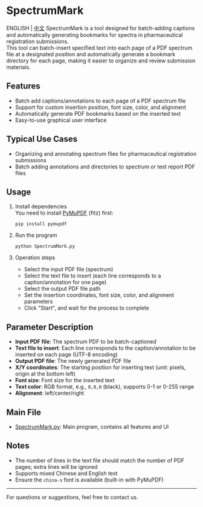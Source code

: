 # SpectrumMark
ENGLISH | [中文](https://github.com/gaisuwen/SpectrumMark/blob/main/README_CN.md) 
SpectrumMark is a tool designed for batch-adding captions and automatically generating bookmarks for spectra in pharmaceutical registration submissions.  
This tool can batch-insert specified text into each page of a PDF spectrum file at a designated position and automatically generate a bookmark directory for each page, making it easier to organize and review submission materials.

## Features

- Batch add captions/annotations to each page of a PDF spectrum file
- Support for custom insertion position, font size, color, and alignment
- Automatically generate PDF bookmarks based on the inserted text
- Easy-to-use graphical user interface

## Typical Use Cases

- Organizing and annotating spectrum files for pharmaceutical registration submissions
- Batch adding annotations and directories to spectrum or test report PDF files

## Usage

1. Install dependencies  
   You need to install [PyMuPDF](https://pymupdf.readthedocs.io/) (fitz) first:
   ```
   pip install pymupdf
   ```

2. Run the program  
   ```
   python SpectrumMark.py
   ```

3. Operation steps  
   - Select the input PDF file (spectrum)
   - Select the text file to insert (each line corresponds to a caption/annotation for one page)
   - Select the output PDF file path
   - Set the insertion coordinates, font size, color, and alignment parameters
   - Click "Start", and wait for the process to complete

## Parameter Description

- **Input PDF file**: The spectrum PDF to be batch-captioned
- **Text file to insert**: Each line corresponds to the caption/annotation to be inserted on each page (UTF-8 encoding)
- **Output PDF file**: The newly generated PDF file
- **X/Y coordinates**: The starting position for inserting text (unit: pixels, origin at the bottom left)
- **Font size**: Font size for the inserted text
- **Text color**: RGB format, e.g., `0,0,0` (black), supports 0-1 or 0-255 range
- **Alignment**: left/center/right

## Main File

- [SpectrumMark.py](SpectrumMark.py): Main program, contains all features and UI

## Notes

- The number of lines in the text file should match the number of PDF pages; extra lines will be ignored
- Supports mixed Chinese and English text
- Ensure the `china-s` font is available (built-in with PyMuPDF)

---

For questions or suggestions, feel free to contact us.